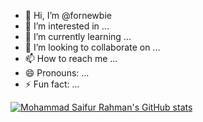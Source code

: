 - 👋 Hi, I’m @fornewbie
- 👀 I’m interested in ...
- 🌱 I’m currently learning ...
- 💞️ I’m looking to collaborate on ...
- 📫 How to reach me ...
- 😄 Pronouns: ...
- ⚡ Fun fact: ...
<!-- [Top Langs](https://github-readme-stats.vercel.app/api/top-langs/?username=myusername&theme=tokyonight) -->
[![Mohammad Saifur Rahman's GitHub stats](https://github-readme-stats.vercel.app/api/top-langs?username=fornewbie&hide=html,scss,stylus,blade,jupyter%20notebook,python,css,shell,batchfile,dockerfile,typescript&theme=algolia&show_icons=true)](https://github.com/fornewbie/fornewbie)
<!---
fornewbie/fornewbie is a ✨ special ✨ repository because its `README.md` (this file) appears on your GitHub profile.
You can click the Preview link to take a look at your changes.
--->
